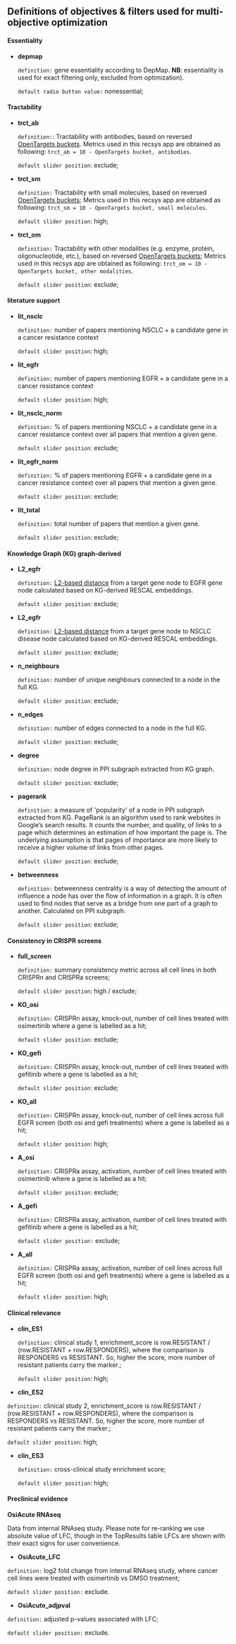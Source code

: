## Definitions of objectives & filters used for multi-objective optimization


#### Essentiality

- **depmap**

  ``definition:`` gene essentiality according to DepMap. **NB**: essentiality is used for exact filtering only, excluded from optimization).

  ``default radio button value:`` nonessential;

#### Tractability

- **trct_ab**

  ``definition:``: Tractability with antibodies, based on reversed [OpenTargets buckets](https://docs.targetvalidation.org/getting-started/target-tractability). Metrics used in this recsys app are obtained as following: ``trct_ab = 10 - OpenTargets bucket, antibodies``.

  ``default slider position``: exclude;

- **trct_sm**   

  ``definition:`` Tractability with small molecules, based on reversed [OpenTargets buckets](https://docs.targetvalidation.org/getting-started/target-tractability); Metrics used in this recsys app are obtained as following: ``trct_sm = 10 - OpenTargets bucket, small molecules``.

  ``default slider position``: high;

- **trct_om**

  ``definition:`` Tractability with other modalities (e.g. enzyme, protein, oligonucleotide, etc.), based on reversed [OpenTargets buckets](https://docs.targetvalidation.org/getting-started/target-tractability); Metrics used in this recsys app are obtained as following: ``trct_om = 10 - OpenTargets bucket, other modalities``.

  ``default slider position``: exclude;

#### literature support

- **lit_nsclc**

  ``definition:`` number of papers mentioning NSCLC + a candidate gene in a cancer resistance context

  ``default slider position``: high;

- **lit_egfr**

  ``definition:`` number of papers mentioning EGFR + a candidate gene in a cancer resistance context

  ``default slider position``: high;  
  
- **lit_nsclc_norm**

  ``definition:`` % of papers mentioning NSCLC + a candidate gene in a cancer resistance context over all papers that mention a given gene.

  ``default slider position``: exclude;

- **lit_egfr_norm**

  ``definition:``  % of papers mentioning EGFR + a candidate gene in a cancer resistance context over all papers that mention a given gene.

  ``default slider position``: exclude;  
  
- **lit_total**

  ``definition:`` total number of papers that mention a given gene.

  ``default slider position``: exclude;  

#### Knowledge Graph (KG) graph-derived  

- **L2_egfr**

  ``definition:`` [L2-based distance](https://github.com/facebookresearch/faiss) from a target gene node to EGFR gene node calculated based on KG-derived RESCAL embeddings.

  ``default slider position``: exclude;  

- **L2_egfr**

  ``definition:`` [L2-based distance](https://github.com/facebookresearch/faiss) from a target gene node to NSCLC disease node calculated based on KG-derived RESCAL embeddings.

  ``default slider position``: exclude;  

- **n_neighbours**

  ``definition:`` number of unique neighbours connected to a node in the full KG.

  ``default slider position``: exclude;  

- **n_edges**

  ``definition:`` number of edges connected to a node in the full KG.

  ``default slider position``: exclude;  

- **degree**

  ``definition:`` node degree in PPI subgraph extracted from KG graph.

  ``default slider position``: exclude;  

- **pagerank**

  ``definition:`` a measure of 'popularity' of a node in PPI subgraph extracted from KG. PageRank is an algorithm used to rank websites in Google’s search results. It counts the number, and quality, of links to a page which determines an estimation of how important the page is. The underlying assumption is that pages of importance are more likely to receive a higher volume of links from other pages.

  ``default slider position``: exclude;  

- **betweenness**

  ``definition:`` betweenness centrality is a way of detecting the amount of influence a node has over the flow of information in a graph. It is often used to find nodes that serve as a bridge from one part of a graph to another. Calculated on PPI subgraph.

  ``default slider position``: exclude;  


#### Consistency in CRISPR screens

- **full_screen**

  ``definition:`` summary consistency metric across all cell lines in both CRISPRn and CRISPRa screens;

  ``default slider position``: high / exclude;

- **KO_osi**

  ``definition:`` CRISPRn assay, knock-out, number of cell lines treated with osimertinib where a gene is labelled as a hit;

  ``default slider position``: exclude;  

- **KO_gefi**

  ``definition:`` CRISPRn assay, knock-out, number of cell lines treated with gefitinib where a gene is labelled as a hit;

  ``default slider position``: exclude;  

- **KO_all**

  ``definition:`` CRISPRn assay, knock-out, number of cell lines across full EGFR screen (both osi and gefi treatments) where a gene is labelled as a hit;

  ``default slider position``: high;  

- **A_osi**

  ``definition:`` CRISPRa assay, activation, number of cell lines treated with osimertinib where a gene is labelled as a hit;

  ``default slider position``: exclude;

- **A_gefi**

  ``definition:`` CRISPRa assay, activation, number of cell lines treated with gefitinib where a gene is labelled as a hit;

  ``default slider position:`` exclude;

- **A_all**

  ``definition:`` CRISPRa assay, activation, number of cell lines across full EGFR screen (both osi and gefi treatments) where a gene is labelled as a hit;

  ``default slider position``: high;  

#### Clinical relevance

- **clin_ES1**

  ``definition:`` clinical study 1, enrichment_score is row.RESISTANT / (row.RESISTANT + row.RESPONDERS), where the comparison is RESPONDERS vs RESISTANT. So, higher the score, more number of resistant patients carry the marker.;

  ``default slider position``: high;

- **clin_ES2**

 ``definition:`` clinical study 2, enrichment_score is row.RESISTANT / (row.RESISTANT + row.RESPONDERS), where the comparison is RESPONDERS vs RESISTANT. So, higher the score, more number of resistant patients carry the marker.;

  ``default slider position``: high;


- **clin_ES3**

  ``definition:`` cross-clinical study enrichment score;

  ``default slider position``: high;


#### Preclinical evidence

**OsiAcute RNAseq**

Data from internal RNAseq study. Please note for re-ranking we use absolute value of LFC, though in the TopResults table LFCs are shown with their exact signs for user convenience.

- **OsiAcute_LFC**

``definition:`` log2 fold change from internal RNAseq study, where cancer cell lines were treated with osimertinib vs DMSO treatment;

``default slider position:`` exclude.

- **OsiAcute_adjpval**

``definition:`` adjusted p-values associated with LFC;

``default slider position:`` exclude.
